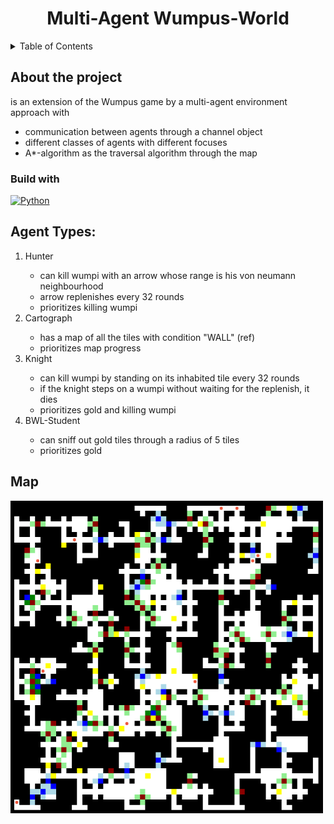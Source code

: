 <h1 align="center">Multi-Agent Wumpus-World</h1>

<details>
  <summary>Table of Contents</summary>
  <ol>
    <li>
      <a href="#about-the-project">About The Project</a>
      <ul>
        <li><a href="#built-with">Built With</a></li>
      </ul>
    </li>
    <li>
      <a href="#agent-types">Agent Types</a>
    </li>
  </ol>
</details>

## About the project
is an extension of the Wumpus game by a multi-agent environment approach with
- communication between agents through a channel object
- different classes of agents with different focuses
- A*-algorithm as the traversal algorithm through the map

### Build with
[![Python][Python]][Python-url]

## Agent Types:
<ol>
  <li>Hunter</li>
  <ul>
    <li>can kill wumpi with an arrow whose range is his von neumann neighbourhood</li>
    <li>arrow replenishes every 32 rounds</li>
    <li>prioritizes killing wumpi</li>
  </ul>
  <li>Cartograph</li>
  <ul>
    <li>has a map of all the tiles with condition "WALL" (ref)</li>
    <li>prioritizes map progress</li>
  </ul>
  <li>Knight</li>
  <ul>
    <li>can kill wumpi by standing on its inhabited tile every 32 rounds</li>
    <li>if the knight steps on a wumpi without waiting for the replenish, it dies</li>
    <li>prioritizes gold and killing wumpi</li>
  </ul>
  <li>BWL-Student</li>
  <ul>
    <li>can sniff out gold tiles through a radius of 5 tiles</li>
    <li>prioritizes gold</li>
  </ul>
</ol>

## Map
<img src="media/wumpusMap.png" width="500" height="500"/>


<!-- MARKDOWN LINKS & IMAGES -->
[Python]: https://img.shields.io/badge/python-3670A0?style=for-the-badge&logo=python&logoColor=ffdd54
[Python-url]: https://www.python.org/
